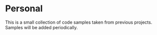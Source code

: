 # Personal
This is a small collection of code samples taken from previous projects. 
Samples will be added periodically. 

